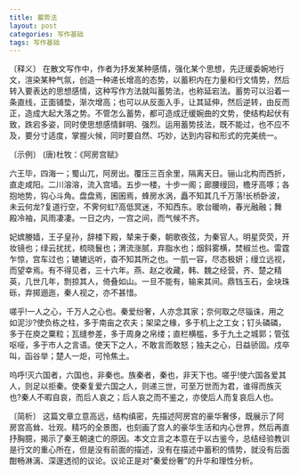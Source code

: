 ```yaml
---
title: 蓄势法
layout: post
categories: 写作基础
tags: 写作基础
---
```


〔释义〕 在散文写作中，作者为抒发某种感情，强化某个思想，先迂缓委婉地行文，渲染某种气氛，创造一种递长增高的态势，以蓄积内在力量和行文情势，然后转入要表达的思想感情，这种写作方法就叫蓄势法，也称延宕法。蓄势可以沿着一条直线，正面铺垫，渐次增高；也可以从反面入手，让其延伸，然后逆转，由反而正，造成大起大落之势。不管怎么蓄势，都可造成迂缓婉曲的文势，使结构起伏有致，跌宕多姿，同时使思想感情鲜明、强烈。运用蓄势技法，既不能过，也不应不及，要分寸适度，掌握火候，同时要自然、巧妙，达到内容和形式的完美统一。

〔示例〕 (唐)杜牧：《阿房宫赋》

六王毕，四海一；蜀山兀，阿房出。覆压三百余里，隔离天日。骊山北构而西折，直走咸阳。二川溶溶，流入宫墙。五步一楼，十步一阁；廊腰缦回，檐牙高啄；各抱地势，钩心斗角。盘盘焉，囷囷焉，蜂房水涡，矗不知其几千万落!长桥卧波，未云何龙?复道行空，不霁何虹?高低冥迷，不知西东。歌台暖响，春光融融；舞殿冷袖，风雨凄凄。一日之内，一宫之间，而气候不齐。

妃嫔媵嫱，王子皇孙，辞楼下殿，辇来于秦，朝歌夜弦，为秦官人。明星荧荧，开妆镜也；绿云扰扰，梳晓鬟也；渭流涨腻，弃脂水也；烟斜雾横，焚椒兰也。雷霆乍惊，宫车过也；辘辘远听，杳不知其所之也。一肌一容，尽态极妍；缦立远视，而望幸焉。有不得见者，三十六年。燕、赵之收藏，韩、魏之经营，齐、楚之精英，几世几年，剽掠其人，倚叠如山。一旦不能有，输来其间。鼎铛玉石，金块珠砾，弃掷逦迤，秦人视之，亦不甚惜。

嗟乎!一人之心，千万人之心也。秦爱纷奢，人亦念其家；奈何取之尽锱诛，用之如泥沙?使负栋之柱，多于南亩之农夫；架梁之椽，多于机上之工女；钉头磷磷，多于在庾之粟粒；瓦缝参差，多于周身之帛缕；直栏横槛，多于九土之城郭；管弦呕哑，多于市人之言语。使天下之人，不敢言而敢怒；独夫之心，日益骄固。戍卒叫，函谷举；楚人一炬，可怜焦土。

呜呼!灭六国者，六国也，非秦也。族秦者，秦也，非天下也。嗟乎!使六国各爱其人，则足以拒秦。使秦复爱六国之人，则递三世，可至万世而为君，谁得而族灭也?秦人不暇自哀，而后人哀之；后人哀之而不鉴之，亦使后人而复哀后人也。

〔简析〕 这篇文章立意高远，结构缜密，先描述阿房宫的豪华奢侈，既展示了阿房宫高耸、壮观、精巧的全景图，也刻画了宫人的豪华生活和内心世界，然后再直抒胸臆，揭示了秦王朝速亡的原因。本文立言之本意在于以古鉴今，总结经验教训是行文的重心所在，但是没有前面的描述，没有在描述中蓄积的情势，就没有后面酣畅淋漓、深邃透彻的议论。议论正是对“秦爱纷奢”的升华和理性分析。 
